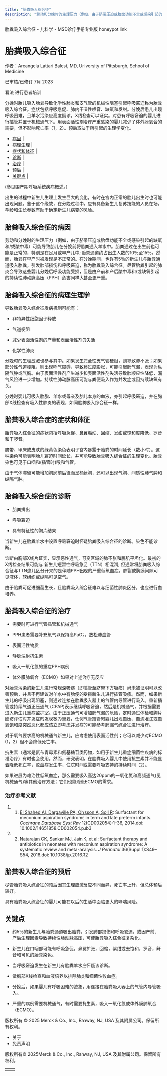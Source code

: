 ```yaml
---
title: "胎粪吸入综合征"
description: "劳动和分娩时的生理压力（例如，由于脐带压迫或胎盘功能不全或感染引起的缺氧和/或酸中毒）可能导致胎儿在分娩前将胎粪通入羊水中。胎粪通过在出生前也可能是正常的，特别是在足月或早产儿中; 胎粪通道约占出生人数的10％至15％。然而，胎粪在早产时被发现是不正常的。在分娩期间，也许有5％的新生儿与胎粪通道吸入胎粪，引发肺部损伤和呼吸窘迫，称为胎粪吸入综合征。尽管胎粪引起的肺炎会导致这些婴儿分娩后呼吸功能受损，但是由产前和产后酸中毒和/或缺氧引起的持续性肺动脉高压（PPH）危害同样大甚至更严重。"
---
```


﻿胎粪吸入综合征 \- 儿科学 \- MSD诊疗手册专业版 honeypot link

# 胎粪吸入综合征

作者：Arcangela Lattari Balest, MD, University of Pittsburgh, School of Medicine

已审核/已修订 7月 2023

看法 进行患者培训

分娩时胎儿吸入胎粪导致化学性肺炎和支气管的机械性阻塞引起呼吸窘迫称为胎粪吸入综合征。症状包括呼吸急促、肺内干湿性啰音、缺氧和发绀。分娩后患儿出现呼吸困难，且羊水污染应高度疑诊，X线检查可以证实。对患有呼吸窘迫的婴儿进行插管并置于机械通气下。用表面活性剂治疗严重感染的婴儿减少了体外膜氧合的需要，但不影响死亡率（1，2）。预后取决于所引起的生理学变化。

- [病因](#病因_v1089743_zh) \|
- [病理生理](#病理生理_v1089746_zh) \|
- [症状和体征](#症状和体征_v1089762_zh) \|
- [诊断](#诊断_v1089766_zh) \|
- [治疗](#治疗_v1089780_zh) \|
- [预后](#预后_v1089777_zh) \|
- [关键点](#关键点_v13955477_zh) \|

(参见围产期呼吸系统疾病概述。）

出生的过程中新生儿生理上发生巨大的变化，有时在宫内正常的胎儿出生时也可能出现问题。鉴于这个缘故，在分娩过程中，应有具备新生儿复苏技能的人员在场。孕龄和生长参数有助于确定新生儿病变的风险。

## 胎粪吸入综合征的病因

劳动和分娩时的生理压力（例如，由于脐带压迫或胎盘功能不全或感染引起的缺氧和/或酸中毒）可能导致胎儿在分娩前将胎粪通入羊水中。胎粪通过在出生前也可能是正常的，特别是在足月或早产儿中; 胎粪通道约占出生人数的10％至15％。然而，胎粪在早产时被发现是不正常的。在分娩期间，也许有5％的新生儿与胎粪通道吸入胎粪，引发肺部损伤和呼吸窘迫，称为胎粪吸入综合征。尽管胎粪引起的肺炎会导致这些婴儿分娩后呼吸功能受损，但是由产前和产后酸中毒和/或缺氧引起的持续性肺动脉高压（PPH）危害同样大甚至更严重。

## 胎粪吸入综合征的病理生理学

导致胎粪吸入综合征发病机制可能有：

- 非特异性细胞因子释放

- 气道梗阻

- 减少表面活性剂的产量和表面活性剂的失活

- 化学性肺炎


分娩时的生理应激也参与其中。如果发生完全性支气管梗阻，则导致肺不张；如果部分性气道梗阻，则出现呼气障碍，导致肺过度膨胀，可能引起肺气漏，表现为纵隔气肿或气胸。由于表面活性剂产生减少和表面活性剂失活导致肺顺应性降低，漏气风险进一步增加。持续性肺动脉高压可能与粪便吸入作为并发症或因持续缺氧有关。

分娩时婴儿可吸入胎脂、羊水或母亲及胎儿本身的血液，亦引起呼吸窘迫，并在胸部X线检查有吸入性肺炎的表现，如同胎粪吸入综合征一样。

## 胎粪吸入综合症的症状和体征

胎粪吸入综合征的症状包括呼吸急促、鼻翼煽动、回缩、发绀或饱和度降低、罗音和干啰音。

脐带、甲床或皮肤的绿黄色染色表明子宫内暴露于胎粪的时间延长（数小时）。这种染色可能表明胎儿窘迫时间延长，并可能导致胎粪吸入综合征的生理变化。胎粪染色可见于口咽和(插管时)喉和气管。

由于气体滞留可能增加胸廓前后径而呈桶状胸，还可以出现气胸、间质性肺气肿和纵隔气肿。

## 胎粪吸入综合症的诊断

- 胎粪排出

- 呼吸窘迫

- 具有特征性的胸片结果


当新生儿在胎粪羊水中设置呼吸窘迫时怀疑胎粪吸入综合征的诊断。染色不能诊断。

诊断由胸部X线片证实，显示恶性通气，可变区域的肺不张和膈肌平坦化。最初的X线检查结果可能与 新生儿短暂性呼吸急促（TTN）相混淆; 但通常将胎粪吸入综合征与TTN患儿区分开来的是伴随PPH出现的严重低氧血症。肺裂或胸膜间隙可见液体，软组织或纵隔可见空气。

由于胎粪可促进细菌生长，且胎粪吸入综合征难以与细菌性肺炎区分，也应进行血培养。

## 胎粪吸入综合征的治疗

- 需要时可进行气管插管和机械通气

- PPH患者需要补充氧气以保持高PaO2，放松肺血管

- 表面活性物质

- 静脉注射抗生素

- 吸入一氧化氮的重症PPH病例

- 体外膜肺氧合（ECMO）如果对上述治疗无反应


对胎粪污染的新生儿进行常规深吸痰（即插管至脐带下方吸痰）尚未被证明可以改善预后，并且不再建议对羊水中有胎便的受损新生儿进行插管吸痰。然而，如果新生儿的呼吸出现阻塞，则通过连接在胎粪吸入器上的气管内导管进行吸入。重新插管或持续气道正压通气 (CPAP)表示继续呼吸窘迫，然后是机械通气，并根据需要进入新生儿重症监护室。由于正压通气可增加肺气漏的危险，定时通过体检和胸片随访评估对并发症的发现极为重要，任何气管插管的婴儿出现血压、血流灌注或血氧饱和度突然恶化都应该立即考虑并发症的可能参考肺漏气综合征进行治疗。

对于氧气要求高的机械通气新生儿，应考虑使用表面活性剂；它可以减少对ECMO (1，2）但不会降低死亡率。

抗生素（通常是氨苄青霉素和氨基糖苷类药物，如用于新生儿重症细菌性疾病的标准治疗）有时也会使用。然而，研究表明，在胎粪吸入婴儿中使用抗生素并不能显着降低死亡率，败血症发生率，住院时间或需要呼吸支持的持续时间（2）。

如果进展为难治性低氧血症，那么需要吸入高达20ppm的一氧化氮和高频通气(见机械通气)等其他治疗方法；它们也能降低ECMO的需求。

### 治疗参考文献

1. 1. [El Shahed AI, Dargaville PA, Ohlsson A, Soll R](http://onlinelibrary.wiley.com/doi/10.1002/14651858.CD002054.pub3/pdf): Surfactant for meconium aspiration syndrome in term and late preterm infants. _Cochrane Database Syst Rev_ 12(CD002054):1–36, 2014.doi: 10.1002/14651858.CD002054.pub3

2. 2. [Natarajan CK, Sankar MJ, Jain K, et al](https://www.ncbi.nlm.nih.gov/pmc/articles/PMC4848739/): Surfactant therapy and antibiotics in neonates with meconium aspiration syndrome: A systematic review and meta-analysis. _J Perinatol_ 36(Suppl 1):S49–S54, 2016.doi: 10.1038/jp.2016.32


## 胎粪吸入综合征的预后

尽管胎粪吸入综合征的预后因其生理应激反应不同而异，死亡率上升，但总体预后较好。

具有胎粪吸入综合征的婴儿可能在以后的生活中面临更大的哮喘风险。

## 关键点

- 约5％的新生儿与胎粪通道吸出胎粪，引发肺部损伤和呼吸窘迫，或因产前、产后生理因素导致持续性肺动脉高压，可使胎粪吸入综合征复杂化。

- 新生儿在口咽部可能有呼吸急促，鼻翼扩张，回缩，紫绀或去饱和，罗音，鼾音和可见的胎粪染色。

- 当呼吸窘迫发生在新生儿有胎粪羊水应怀疑该诊断。

- 做胸部X线检查和血液培养以排除肺炎和细菌性败血症。

- 分娩后，如果婴儿有呼吸困难的迹象，用连接在胎粪吸入器上的气管内导管吸入。

- 严重的病例需要机械通气，有时需要抗生素，吸入一氧化氮或体外膜肺氧合（ECMO）。




版权所有 © 2025
Merck & Co., Inc., Rahway, NJ, USA 及其附属公司。保留所有权利。

- 关于
- 免责声明

版权所有© 2025Merck & Co., Inc., Rahway, NJ, USA 及其附属公司。保留所有权利。

|     |     |
| --- | --- |
|  |  |